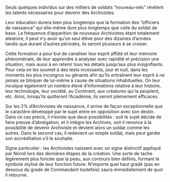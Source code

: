 Seuls quelques individus sur des milliers de soldats “nouveau–nés” révèlent les talents nécessaires pour devenir des Archivistes.

Leur éducation durera bien plus longtemps que la formation des “officiers de naissance” qui elle-même dure plus longtemps que celle du soldat de base. La fréquence d’apparition de nouveaux Archivistes étant totalement aléatoire, il peut n’y avoir qu’un seul élève pour des dizaines d’années tandis que durant d’autres périodes, ils seront plusieurs à se croiser.

Cette formation a pour but de canaliser leur esprit affûté et leur mémoire phénoménale, de leur apprendre à analyser avec rapidité et précision une situation, mais aussi à en retenir tous les détails jusqu’aux plus insignifiants. Pour cela on les soumet à des tests incessants, jour et nuit, dans les moments les plus incongrus ou gênants afin qu’ils entraînent leur esprit à ne jamais se bloquer de lui-même à cause de situations inhabituelles. On leur inculque également un nombre élevé d’informations relative à leur histoire, leur technologie, leur société, au Continent, aux créatures qui la peuplent, etc. Ainsi, lorsqu’ils quitteront l’Académie, ils seront pleinement efficaces.

Sur les 2% d’Archivistes de naissance, il arrive de façon exceptionnelle que le caractère développé par le sujet entre en opposition avec son destin. Dans ce cas précis, il n’existe que deux possibilités : soit le sujet décide de faire preuve d’abnégation, et il intègre les Archives, soit il renonce à la possibilité de devenir Archiviste et devient alors un soldat comme les autres. Dans le second cas, il redevient un simple soldat, mais peut garder son accréditation s’il le souhaite.

Signe particulier : les Archivistes naissent avec un signe distinctif appliqué par Nornil lors des dernières étapes de la création. Une sorte de tache légèrement plus foncée que la peau, aux contours bien définis, formant le symbole stylisé de leur fonction future. N’importe quel haut gradé (pas en dessous du grade de Commandant toutefois) saura immédiatement de quoi il retourne.

